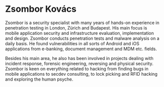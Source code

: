 # Zsombor Kovács

Zsombor is a security specialist with many years of hands-on experience in penetration testing in London, Zürich and Budapest. His main focus is mobile application security and infrastructure evaluation, implementation and design. Zsombor conducts penetration tests and malware analysis on a daily basis. He found vulnerabilities in all sorts of Android and iOS applications from e-banking, document management and MDM etc. fields. 

Besides his main area, he also has been involved in projects dealing with incident response, forensic engineering, reversing and physical security. Zsombor is keen on everything related to hacking from finding bugs in mobile applications to secdev consulting, to lock picking and RFID hacking and exploring the human psyche.

